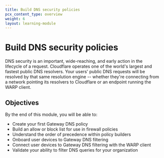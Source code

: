 ```yaml
---
title: Build DNS security policies
pcx_content_type: overview
weight: 6
layout: learning-module
---
```


# Build DNS security policies

DNS security is an important, wide-reaching, and early action in the lifecycle of a request. Cloudflare operates one of the world's largest and fastest public DNS resolvers. Your users' public DNS requests will be resolved by that same resolution engine -- whether they're connecting from a network pointing its resolvers to Cloudflare or an endpoint running the WARP client.

## Objectives

By the end of this module, you will be able to:

- Create your first Gateway DNS policy
- Build an allow or block list for use in firewall policies
- Understand the order of precedence within policy builders
- Onboard user devices to Gateway DNS filtering
- Connect user devices to Gateway DNS filtering with the WARP client
- Validate your ability to filter DNS queries for your organization
